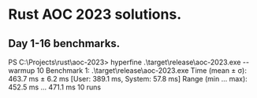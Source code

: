 # Rust AOC 2023 solutions.

## Day 1-16 benchmarks.
PS C:\Projects\rust\aoc-2023> hyperfine .\target\release\aoc-2023.exe --warmup 10
Benchmark 1: .\target\release\aoc-2023.exe
  Time (mean ± σ):     463.7 ms ±   6.2 ms    [User: 389.1 ms, System: 57.8 ms]
  Range (min … max):   452.5 ms … 471.1 ms    10 runs
